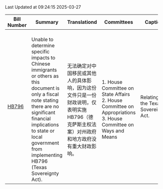 Last Updated at 09:24:15 2025-03-27

|Bill Number|Summary|Translationd|Committees|Caption|Authors|Last Actiond|
|-|-|-|-|-|-|-|
|[HB796](https://capitol.texas.gov/BillLookup/History.aspx?LegSess=89R&Bill=HB796)|<br>Unable to determine specific impacts to Chinese immigrants or others as this document is only a fiscal note stating there are no significant financial implications to state or local government from implementing HB796 (Texas Sovereignty Act).<br>|<br>无法确定对中国移民或其他人的具体影响，因为这份文件只是一份财政说明，仅表明实施HB796（德克萨斯主权法案）对州政府和地方政府没有重大财政影响。<br>|<br>1. House Committee on State Affairs<br>2. House Committee on Appropriations<br>3. House Committee on Ways and Means<br>|Relating to the Texas Sovereignty Act.|Bell, Cecil, Spiller, Gerdes, Leo Wilson, Metcalf|03/26/2025 H Left pending in committee|
